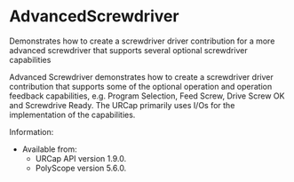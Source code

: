 # AdvancedScrewdriver
Demonstrates how to create a screwdriver driver contribution for a more advanced screwdriver that supports several optional screwdriver capabilities

Advanced Screwdriver demonstrates how to create a screwdriver driver contribution that supports some of the optional operation and operation feedback capabilities, e.g. Program Selection, Feed Screw, Drive Screw OK and Screwdrive Ready. The URCap primarily uses I/Os for the implementation of the capabilities.

Information:
* Available from:
  * URCap API version 1.9.0.
  * PolyScope version 5.6.0.
